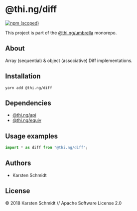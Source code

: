 # @thi.ng/diff

[![npm (scoped)](https://img.shields.io/npm/v/@thi.ng/diff.svg)](https://www.npmjs.com/package/@thi.ng/diff)

This project is part of the
[@thi.ng/umbrella](https://github.com/thi-ng/umbrella/) monorepo.

## About

Array (sequential) & object (associative) Diff implementations.

## Installation

```
yarn add @thi.ng/diff
```

## Dependencies

- [@thi.ng/api](https://github.com/thi-ng/umbrella/tree/master/packages/api)
- [@thi.ng/equiv](https://github.com/thi-ng/umbrella/tree/master/packages/equiv)

## Usage examples

```typescript
import * as diff from "@thi.ng/diff";

```

## Authors

- Karsten Schmidt

## License

&copy; 2018 Karsten Schmidt // Apache Software License 2.0
